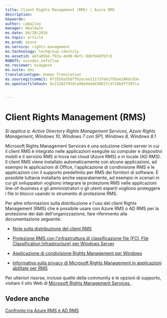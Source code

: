 ```yaml
---
title: Client Rights Management (RMS) | Azure RMS
description: 
keywords: 
author: cabailey
manager: mbaldwin
ms.date: 04/28/2016
ms.topic: article
ms.prod: azure
ms.service: rights-management
ms.technology: techgroup-identity
ms.assetid: a6fa85be-f92a-4e00-9efc-9dbfd4dfbfcb
ROBOTS: noindex,nofollow
ms.reviewer: esaggese
ms.suite: ems
translationtype: Human Translation
ms.sourcegitcommit: 0f355da35dff62ecee111737eb1793ae286dc93e
ms.openlocfilehash: 8c21202793dca90edda943082fcd718bdf7397ca


---
```


# Client Rights Management (RMS)

*Si applica a: Active Directory Rights Management Services, Azure Rights Management, Windows 10, Windows 7 con SP1, Windows 8, Windows 8.1*

Microsoft Rights Management Services è una soluzione client-server in cui il client RMS è integrato nelle applicazioni eseguite su computer e dispositivi mobili e il servizio RMS si trova nel cloud (Azure RMS) o in locale (AD RMS). Il client RMS viene installato automaticamente con alcune applicazioni, ad esempio le applicazioni di Office, l'applicazione di condivisione RMS e le applicazioni con il supporto predefinito per RMS dei fornitori di software. È possibile tuttavia installarlo anche separatamente, ad esempio in scenari in cui gli sviluppatori vogliono integrare la protezione RMS nelle applicazioni line-of-business e gli amministratori o gli utenti esperti vogliono proteggere i file in blocco usando lo strumento di protezione RMS.

Per altre informazioni sulla distribuzione e l'uso del client Rights Management (RMS) che è possibile usare con Azure RMS o AD RMS per la protezione dei dati dell'organizzazione, fare riferimento alla documentazione seguente:

- [Note sulla distribuzione del client RMS](client-deployment-notes.md)

- [Protezione RMS con l'infrastruttura di classificazione file (FCI, File Classification Infrastructure) per Windows Server](configure-fci.md)

- [Applicazione di condivisione Rights Management per Windows](sharing-app-windows.md)

- [Informativa sulla privacy di Microsoft Rights Management in applicazioni abilitate per RMS](privacy-statement-rms-enlightened-applications.md)


Per ulteriori risorse, incluse quelle della community e le opzioni di supporto, visitare il sito Web di [Microsoft Rights Management Services ](https://www.microsoft.com/rms).

## Vedere anche
[Confronto tra Azure RMS e AD RMS](../understand-explore/compare-azure-rms-ad-rms.md)



<!--HONumber=Jun16_HO4-->


